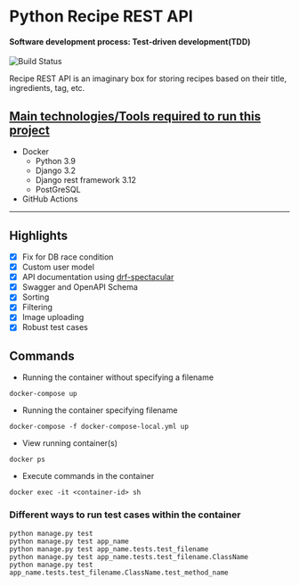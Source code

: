 # Python Recipe REST API
#### Software development process: Test-driven development(TDD)

![Build Status](https://github.com/osakoh/recipe-API/actions/workflows/checks.yml/badge.svg)

Recipe REST API is an imaginary box for storing recipes based on their title, ingredients, tag, etc. 

## [Main technologies/Tools required to run this project](requirements/base.txt)
* Docker
    * Python 3.9
    * Django 3.2
    * Django rest framework 3.12
    * PostGreSQL
* GitHub Actions
---

## Highlights

- [x] Fix for DB race condition
- [x] Custom user model 
- [x] API documentation using [drf-spectacular](https://drf-spectacular.readthedocs.io/en/latest/)
- [x] Swagger and OpenAPI Schema
- [x] Sorting
- [x] Filtering
- [x] Image uploading
- [x] Robust test cases

## Commands
- Running the container without specifying a filename
```
docker-compose up 
```
- Running the container specifying filename

```
docker-compose -f docker-compose-local.yml up
```

- View running container(s)
```
docker ps
```

- Execute commands in the container
```
docker exec -it <container-id> sh
```

### Different ways to run test cases within the container
```
python manage.py test
python manage.py test app_name
python manage.py test app_name.tests.test_filename
python manage.py test app_name.tests.test_filename.ClassName
python manage.py test app_name.tests.test_filename.ClassName.test_method_name
```



